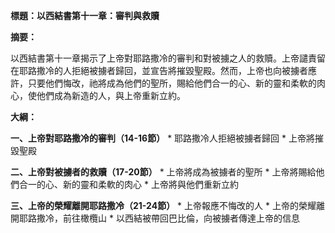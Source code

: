 **標題：以西結書第十一章：審判與救贖**

**摘要：**

以西結書第十一章揭示了上帝對耶路撒冷的審判和對被擄之人的救贖。上帝譴責留在耶路撒冷的人拒絕被擄者歸回，並宣告將摧毀聖殿。然而，上帝也向被擄者應許，只要他們悔改，祂將成為他們的聖所，賜給他們合一的心、新的靈和柔軟的肉心，使他們成為新造的人，與上帝重新立約。

**大綱：**

**一、上帝對耶路撒冷的審判（14-16節）**
    * 耶路撒冷人拒絕被擄者歸回
    * 上帝將摧毀聖殿

**二、上帝對被擄者的救贖（17-20節）**
    * 上帝將成為被擄者的聖所
    * 上帝將賜給他們合一的心、新的靈和柔軟的肉心
    * 上帝將與他們重新立約

**三、上帝的榮耀離開耶路撒冷（21-24節）**
    * 上帝報應不悔改的人
    * 上帝的榮耀離開耶路撒冷，前往橄欖山
    * 以西結被帶回巴比倫，向被擄者傳達上帝的信息